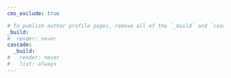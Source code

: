 ```yaml
---
cms_exclude: true

# To publish author profile pages, remove all of the `_build` and `cascade` settings below.
_build:
#  render: never
cascade:
  _build:
#   render: never
#   list: always
---
```

